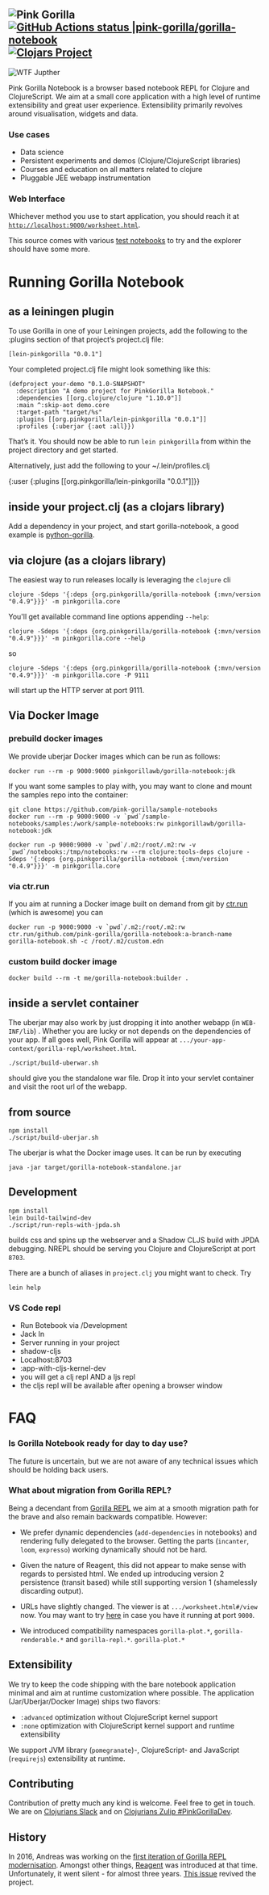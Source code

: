 ## ![Pink Gorilla](images/pink-gorilla-32.png)[![GitHub Actions status |pink-gorilla/gorilla-notebook](https://github.com/pink-gorilla/gorilla-notebook/workflows/CI/badge.svg)](https://github.com/pink-gorilla/gorilla-notebook/actions?workflow=CI)[![Clojars Project](https://img.shields.io/clojars/v/org.pinkgorilla/gorilla-notebook.svg)](https://clojars.org/org.pinkgorilla/gorilla-notebook)

![WTF Jupther](images/wtf-is-jupyter.png)

Pink Gorilla Notebook is a browser based notebook REPL for Clojure and ClojureScript. We aim at a small core application with a high level of runtime extensibility and great user experience. Extensibility primarily revolves around visualisation, widgets and data.

### Use cases
- Data science
- Persistent experiments and demos (Clojure/ClojureScript libraries)
- Courses and education on all matters related to clojure
- Pluggable JEE webapp instrumentation


### Web Interface

Whichever method you use to start application, you should reach it at [`http://localhost:9000/worksheet.html`](http://localhost:9000/worksheet.html).

This source comes with various [test notebooks](https://github.com/pink-gorilla/gorilla-notebook/notebooks/) to try and the explorer should have some more. 



# Running Gorilla Notebook

## as a leiningen plugin

To use Gorilla in one of your Leiningen projects,  add the following to the :plugins section of that project’s project.clj file:

```
[lein-pinkgorilla "0.0.1"]
```

Your completed project.clj file might look something like this:

```
(defproject your-demo "0.1.0-SNAPSHOT"
  :description "A demo project for PinkGorilla Notebook."
  :dependencies [[org.clojure/clojure "1.10.0"]]
  :main ^:skip-aot demo.core
  :target-path "target/%s"
  :plugins [[org.pinkgorilla/lein-pinkgorilla "0.0.1"]]
  :profiles {:uberjar {:aot :all}})
```

That’s it. You should now be able to run ```lein pinkgorilla``` from within the project directory and get started.

Alternatively, just add the following to your ~/.lein/profiles.clj

{:user {:plugins [[org.pinkgorilla/lein-pinkgorilla "0.0.1"]]}}

## inside your project.clj (as a clojars library)

Add a dependency in your project, and start gorilla-notebook, a good example is [python-gorilla](https://github.com/pink-gorilla/python-gorilla/blob/master/profiles/notebook/src/notebook/main.clj). 


## via clojure (as a clojars library)

The easiest way to run releases locally is leveraging the `clojure` cli
```
clojure -Sdeps '{:deps {org.pinkgorilla/gorilla-notebook {:mvn/version "0.4.9"}}}' -m pinkgorilla.core
```
You'll get available command line options appending `--help`:
```
clojure -Sdeps '{:deps {org.pinkgorilla/gorilla-notebook {:mvn/version "0.4.9"}}}' -m pinkgorilla.core --help
```
so
```
clojure -Sdeps '{:deps {org.pinkgorilla/gorilla-notebook {:mvn/version "0.4.9"}}}' -m pinkgorilla.core -P 9111
```
will start up the HTTP server at port 9111.

## Via Docker Image

### prebuild docker images

We provide uberjar Docker images which can be run as follows:
```
docker run --rm -p 9000:9000 pinkgorillawb/gorilla-notebook:jdk
```
If you want some samples to play with, you may want to clone and mount the samples repo into the container:

```
git clone https://github.com/pink-gorilla/sample-notebooks
docker run --rm -p 9000:9000 -v `pwd`/sample-notebooks/samples:/work/sample-notebooks:rw pinkgorillawb/gorilla-notebook:jdk
```

```
docker run -p 9000:9000 -v `pwd`/.m2:/root/.m2:rw -v `pwd`/notebooks:/tmp/notebooks:rw --rm clojure:tools-deps clojure -Sdeps '{:deps {org.pinkgorilla/gorilla-notebook {:mvn/version "0.4.9"}}}' -m pinkgorilla.core
```

### via ctr.run


If you aim at running a Docker image built on demand from git by [ctr.run](ctr.run) (which is awesome) you can
```
docker run -p 9000:9000 -v `pwd`/.m2:/root/.m2:rw ctr.run/github.com/pink-gorilla/gorilla-notebook:a-branch-name gorilla-notebook.sh -c /root/.m2/custom.edn
```

### custom build docker image

```
docker build --rm -t me/gorilla-notebook:builder .
```



## inside a servlet container

The uberjar may also work by just dropping it into another webapp (in `WEB-INF/lib`) . Whether you are lucky
 or not depends on the dependencies of your app. If all goes well, Pink Gorilla will appear at
`.../your-app-context/gorilla-repl/worksheet.html`.

```
./script/build-uberwar.sh
```
should give you the standalone war file. Drop it into your servlet container and visit the root url of the webapp.

## from source

```
npm install
./script/build-uberjar.sh
```

The uberjar is what the Docker image uses. It can be run by executing

```
java -jar target/gorilla-notebook-standalone.jar
```

## Development

```
npm install
lein build-tailwind-dev
./script/run-repls-with-jpda.sh
```

builds css and spins up the webserver and a Shadow CLJS build with JPDA debugging. NREPL should be serving you Clojure and ClojureScript at port `8703`.

There are a bunch of aliases in `project.clj` you might want to check. Try

```
lein help
```

### VS Code repl
- Run Botebook via /Development
- Jack In
- Server running in your project
- shadow-cljs
- Localhost:8703
- :app-with-cljs-kernel-dev
- you will get a clj repl AND a ljs repl
- the cljs repl will be available after opening a browser window


# FAQ

### Is Gorilla Notebook ready for day to day use?
The future is uncertain, but we are not aware of any technical issues which should be holding back users.

### What about migration from Gorilla REPL?
Being a decendant from [Gorilla REPL](http://gorilla-repl.org) we aim at a smooth migration path for the brave and also remain backwards
 compatible. However:

- We prefer dynamic dependencies (`add-dependencies` in notebooks) and rendering fully delegated to the browser. Getting the parts (`incanter`, `loom`, `expresso`) working dynamically should not be hard. 

- Given the nature of Reagent, this did not appear to make sense with regards to persisted html. We ended up introducing version 2
  persistence (transit based) while still supporting version 1 (shamelessly discarding output).
- URLs have slightly changed. The viewer is at `.../worksheet.html#/view` now. You may want to try
 [here](http://localhost:9000/worksheet.html#/view?source=github&user=JonyEpsilon&repo=gorilla-test&path=ws/graph-examples.clj)
 in case you have it running at port `9000`.
- We introduced compatibility namespaces `gorilla-plot.*`, `gorilla-renderable.*` and `gorilla-repl.*`. `gorilla-plot.*`


## Extensibility

We try to keep the code shipping with the bare notebook application minimal and aim at runtime customization where
 possible. The application (Jar/Uberjar/Docker Image) ships two flavors:

- `:advanced` optimization without ClojureScript kernel support
- `:none` optimization with ClojureScript kernel support and runtime extensibility

We support JVM library (`pomegranate`)-, ClojureScript- and JavaScript (`requirejs`) extensibility at runtime.



## Contributing

Contribution of pretty much any kind is welcome. Feel free to get in touch. We are on [Clojurians Slack](http://clojurians.net/) and on [Clojurians Zulip #PinkGorillaDev](https://clojurians.zulipchat.com/#narrow/stream/212578-pink-gorilla-dev).

## History

In 2016, Andreas was working on the [first iteration of Gorilla REPL modernisation](https://www.contentreich.de/pimping-gorilla-repl-with-react-clojurescript-and-beyond). Amongst other
  things, [Reagent](http://reagent-project.github.io/) was introduced at that time. Unfortunately, it went silent -
  for almost three years. [This issue](https://github.com/pink-gorilla/gorilla-notebook/issues/2) revived the project.
